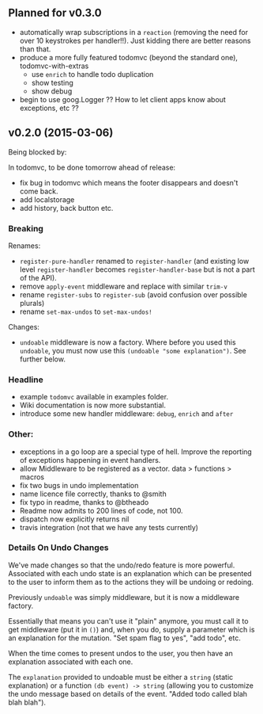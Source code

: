 

## Planned for v0.3.0

  - automatically wrap subscriptions in a `reaction`  (removing the need for over
    10 keystrokes per handler!!).  Just kidding there are better reasons than that.
  - produce a more fully featured todomvc (beyond the standard one), todomvc-with-extras
    - use `enrich` to handle todo duplication
    - show testing
    - show debug
  - begin to use goog.Logger ??  How to let client apps know about exceptions, etc ??


## v0.2.0  (2015-03-06)

Being blocked by:

In todomvc, to be done tomorrow ahead of release:
  - fix bug in todomvc  which means the footer disappears and doesn't come back.
  - add localstorage
  - add history, back button etc.

### Breaking

Renames:
  - `register-pure-handler` renamed to `register-handler`  (and existing low level `register-handler` becomes `register-handler-base` but is not a part of the API).
  - remove `apply-event` middleware and replace with similar `trim-v`
  - rename `register-subs` to `register-sub`  (avoid confusion over possible plurals)
  - rename `set-max-undos`  to `set-max-undos!`

Changes:
  - `undoable` middleware is now a factory. Where before you used this `undoable`,
     you must now use this `(undoable "some explanation")`.  See further below.

### Headline

  - example `todomvc` available in examples folder.
  - Wiki documentation is now more substantial.
  - introduce some new handler middleware: `debug`, `enrich` and `after`

### Other:
  - exceptions in a go loop are a special type of hell.  Improve the reporting of exceptions happening in event handlers.
  - allow Middleware to be registered as a vector.  data > functions > macros
  - fix two bugs in undo implementation
  - name licence file correctly, thanks to @smith
  - fix typo in readme, thanks to @btheado
  - Readme now admits to 200 lines of code, not 100.
  - dispatch now explicitly returns nil
  - travis integration (not that we have any tests currently)



### Details On Undo Changes

We've made changes so that the undo/redo feature is more powerful.  Associated
with each undo state is an explanation which can be presented to the user to
inform them as to the actions they will be undoing or redoing.

Previously `undoable` was simply middleware, but it is now a middleware factory.

Essentially that means you can't use it "plain" anymore, you must call it to
get middleware (put it in `()`) and, when you do, supply a parameter which is
an explanation for the mutation. "Set spam flag to yes",  "add todo", etc.

When the time comes to present undos to the user, you then have an explanation
associated with each one.

The `explanation` provided to undoable must be either a `string` (static
explanation) or a function  `(db event) -> string`  (allowing you to customize
the undo message based on details of the event.  "Added todo called blah blah blah").
